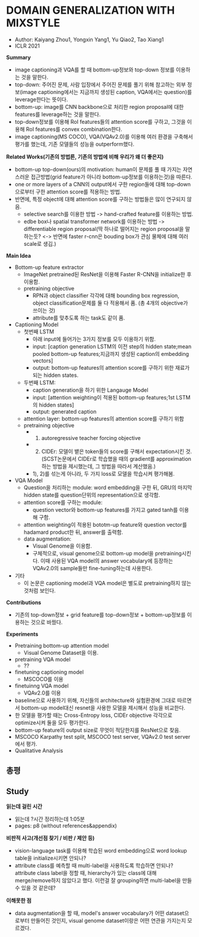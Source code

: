 # DOMAIN GENERALIZATION WITH MIXSTYLE
- Author: Kaiyang Zhou1, Yongxin Yang1, Yu Qiao2, Tao Xiang1
- ICLR 2021

**Summary**
- image captioning과 VQA를 할 때 bottom-up정보와 top-down 정보를 이용하는 것을 말한다.
- top-down: 주어진 문제, 사람 입장에서 주어진 문제를 풀기 위해 참고하는 외부 정보(image captioning에서는 지금까지 생성된 caption, VQA에서는 question)를 leverage한다는 뜻이다.
- bottom-up: image를 CNN backbone으로 처리한 region proposal에 대한 features를 leverage하는 것을 말한다.
- top-down정보를 이용해 RoI features들의 attention score를 구하고, 그것을 이용해 RoI features를 convex combination한다.
- image captioning(MS COCO), VQA(VQAv2.0)를 이용해 여러 환경을 구축해서 평가를 했는데, 기존 모델들의 성능을 outperform했다.

**Related Works(기존의 방법론, 기존의 방법에 비해 우리가 왜 더 좋은지)**
- bottom-up top-down(ours)의 motivation: human이 문제를 풀 때 가지는 자연스러운 접근방법(grid feature가 아니라 bottom-up정보를 이용하는것)을 따른다.
- one or more layers of a CNN의 output에서 구한 region들에 대해 top-down으로부터 구한 attention score를 적용하는 방법.
- 반면에, 특정 object에 대해 attention score를 구하는 방법들은 많이 연구되지 않음.
  - selective search를 이용한 방법 -> hand-crafted feature를 이용하는 방법.
  - edbe box나 spatial transformer network를 이용하는 방법 -> differentiable region proposal(딱 하나로 떨어지는 region proposal을 말하는듯? <-> 반면에 faster r-cnn은 bouding box가 관심 물체에 대해 여러 scale로 생김.)  

**Main Idea**
- Bottom-up feature extractor
  - ImageNet pretrained된 ResNet을 이용해 Faster R-CNN을 initialize한 후 이용함.
  - pretraining objective
    - RPN과 object classifier 각각에 대해 bounding box regression, object classification문제를 둘 다 적용해서 품. (총 4개의 objective가 쓰이는 것)
    - attribute를 맞추도록 하는 task도 같이 품.
- Captioning Model
  - 첫번째 LSTM
    - 아래 input에 들어가는 3가지 정보를 모두 이용하기 위함.
    - input: [caption generation LSTM의 이전 step의 hidden state;mean pooled bottom-up features;지금까지 생성된 caption의 embedding vectors]
    - output: bottom-up features의 attention score를 구하기 위한 재료가 되는 hidden states.
  - 두번째 LSTM:
    - caption generation을 하기 위한 Langauge Model
    - input: [attention weighting이 적용된 bottom-up features;1st LSTM의 hidden states]
    - output: generated caption
  - attention layer: bottom-up features의 attention score를 구하기 위함
  - pretraining objective
    - 1) autoregressive teacher forcing objective
    - 2) CIDEr: 모델이 뱉은 token들의 score를 구해서 expectation시킨 것. (SCST논문에서 CIDEr로 학습했을 때의 gradient를 approximation하는 방법을 제시했는데, 그 방법을 따라서 계산했음.)
    - 1), 2)를 섞는게 아니라, 두 가지 loss로 모델을 학습시켜 평가해봄.
- VQA Model
  - Question을 처리하는 module: word embedding을 구한 뒤, GRU의 마지막 hidden state를 question단위의 representation으로 생각함.
  - attention score를 구하는 module:
    - question vector와 bottom-up features를 가지고 gated tanh를 이용해 구함.
  - attention weighting이 적용된 bototm-up feature와 question vector를 hadamard product한 뒤, answer를 출력함.
  - data augmentation: 
    - Visual Genome을 이용함.
    - 구체적으로, visual genome으로 bottom-up model을 pretraining시킨다. 이때 사용된 VQA model의 answer vocabulary에 등장하는 VQAv2.0의 sample들만 fine-tuning하는데 사용한다.
- 기타
  - 이 논문은 captioning model과 VQA model은 별도로 pretraining하지 않는 것처럼 보인다.
  
**Contributions**
- 기존의 top-down정보 + grid feature를 top-down정보 + bottom-up정보를 이용하는 것으로 바꿨다.

**Experiments**
- Pretraining bottom-up attention model
  - Visual Genome Dataset을 이용.
- pretraining VQA model
  - ??
- finetuning captioning model
  - MSCOCO를 이용
- finetuinng VQA model
  - VQAv2.0를 이용
- baseline으로 사용하기 위해, 자신들의 architecture와 실험환경에 그대로 따르면서 bottom-up model대신 resnet을 사용한 모델을 제시해서 성능을 비교한다.
- 한 모델을 평가할 때는 Cross-Entropy loss, CIDEr objective 각각으로 optimize시켜 둘을 모두 평가한다.
- bottom-up feature의 output size로 무엇이 적당한지를 ResNet으로 찾음.
- MSCOCO Karpathy test split, MSCOCO test server, VQAv2.0 test server에서 평가.
- Qualitative Analysis

**총평**
- 

## Study

**읽는데 걸린 시간**
- 읽는데 ?시간 정리하는데 1:05분
- pages: p8 (without references&appendix) 


**비판적 사고(개선점 찾기 / 비판 / 제안 등)**
- vision-language task를 이용해 학습된 word embedding으로 word lookup table을 initialize시키면 안되나?
- attribute class를 예측할 때 multi-label을 사용하도록 학습하면 안되나? attribute class label을 정할 때, hierarchy가 있는 class에 대해 merge/remove하지 않았다고 했다.
이런걸 잘 grouping하면 multi-label을 만들 수 있을 것 같은데?

**이해못한 점**
- data augmentation을 할 때, model's answer vocabulary가 어떤 dataset으로부터 만들어진 것인지, visual genome dataset이랑은 어떤 연관을 가지는지 모르겠다.
